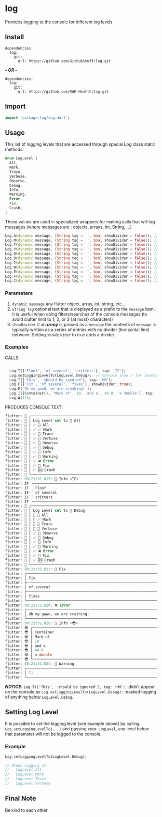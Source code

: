 # log

Provides logging to the console for different log levels

## Install

```text
dependencies:
  log:
    git:
      url: https://github.com/GitHubStuff/log.git
```

***- OR -***

```text
dependencies:
  log:
    git:
      url: https://github.com/RAE-Health/log.git
```

## Import

```dart
import 'package:log/log.dart';
```

## Usage

This list of logging levels that are accessed through special Log class static methods:

```dart
enum LogLevel {
  All,
  Mark,
  Trace,
  Verbose,
  Observe,
  Debug,
  Info,
  Warning,
  Error,
  Fix,
  Crash,
}
```

These values are used in specialized wrappers for making calls that will log messages (where messages are : objects, arrays, int, String, ...)

```dart
Log.A(dynamic message, {String tag = '', bool showDivider = false}); // All
Log.M(dynamic message, {String tag = '', bool showDivider = false}); // Mark
Log.T(dynamic message, {String tag = '', bool showDivider = false}); // Trace
Log.V(dynamic message, {String tag = '', bool showDivider = false}); // Verbose
Log.O(dynamic message, {String tag = '', bool showDivider = false}); // Observe
Log.D(dynamic message, {String tag = '', bool showDivider = false}); // Debug
Log.I(dynamic message, {String tag = '', bool showDivider = false}); // Info
Log.W(dynamic message, {String tag = '', bool showDivider = false}); // Warning
Log.E(dynamic message, {String tag = '', bool showDivider = false}); // Error
Log.F(dynamic message, {String tag = '', bool showDivider = false}); // Fix
Log.C(dynamic message, {String tag = '', bool showDivider = false}); // Crash {will throw flutter error}
```

### Parameters

1) ```dynamic message``` any flutter object, array, int, string, etc...
2) ```String tag``` optional text that is displayed as a prefix to the ```message``` item. It is useful when doing filters/searches of the console messages (to avoid clutter limit to 1, 2, or 3 {at most} characters)
3) ```showDivider``` if an ***array*** is passed as a ```message``` the contents of ```message``` is typically written as a series of entries with no divider (horizontal line) between. Setting ```showDivider``` to true adds a divider.

### Examples

CALLS:

```dart

  Log.I(['Floof', 'of several', 'critters'], tag: 'IF');
  Log.setLoggingLevelTo(LogLevel.Debug);  // Console show ✅ for levels logged, 🚫 for levels not logged
  Log.T(['This', 'should be ignored'], tag: 'HM');
  Log.F(['Fix', 'of several', 'fixes'], showDivider: true);
  Log.E('Oh my gawd, we are crashing!');
  Log.I([Container(), 'Mark of', 10, 'and a', 44.0, 'a double'], tag: '😎');
  Log.W(11);
```

PRODUCES CONSOLE TEXT:

```dart
flutter: 🔴 ┌─────────────────────────────────────────────────────────────────────────────────
flutter: 🔴 │ Log Level set to 🔗 All
flutter: 🔴 │ ✅ 🔗 All
flutter: 🔴 │ ✅ ✅ Mark
flutter: 🔴 │ ✅ 🧭 Trace
flutter: 🔴 │ ✅ 📣 Verbose
flutter: 🔴 │ ✅ 👀 Observe
flutter: 🔴 │ ✅ 🐞 Debug
flutter: 🔴 │ ✅ 📝 Info
flutter: 🔴 │ ✅ 🚸 Warning
flutter: 🔴 │ ✅ ❌ Error
flutter: 🔴 │ ✅ 🚧 Fix
flutter: 🔴 │ ✅ 🆘 Crash
flutter: 🔴 └─────────────────────────────────────────────────────────────────────────────────
flutter: 00:21:31.815: 📝 Info <IF>
flutter: IF ┌─────────────────────────────────────────────────────────────────────────────────
flutter: IF │ Floof
flutter: IF │ of several
flutter: IF │ critters
flutter: IF └─────────────────────────────────────────────────────────────────────────────────
flutter: 🔴 ┌─────────────────────────────────────────────────────────────────────────────────
flutter: 🔴 │ Log Level set to 🐞 Debug
flutter: 🔴 │ 🚫 🔗 All
flutter: 🔴 │ 🚫 ✅ Mark
flutter: 🔴 │ 🚫 🧭 Trace
flutter: 🔴 │ 🚫 📣 Verbose
flutter: 🔴 │ ✅ 👀 Observe
flutter: 🔴 │ ✅ 🐞 Debug
flutter: 🔴 │ ✅ 📝 Info
flutter: 🔴 │ ✅ 🚸 Warning
flutter: 🔴 │ ✅ ❌ Error
flutter: 🔴 │ ✅ 🚧 Fix
flutter: 🔴 │ ✅ 🆘 Crash
flutter: 🔴 └─────────────────────────────────────────────────────────────────────────────────
flutter: 00:21:31.823: 🚧 Fix
flutter: ┌─────────────────────────────────────────────────────────────────────────────────────────
flutter: │ Fix
flutter: ├┄┄┄┄┄┄┄┄┄┄┄┄┄┄┄┄┄┄┄┄┄┄┄┄┄┄┄┄┄┄┄┄┄┄┄┄┄┄┄┄┄┄┄┄┄┄┄┄┄┄┄┄┄┄┄┄┄┄┄┄┄┄┄┄┄┄┄┄┄┄┄┄┄┄┄┄┄┄┄┄┄┄┄┄┄┄┄┄┄
flutter: │ of several
flutter: ├┄┄┄┄┄┄┄┄┄┄┄┄┄┄┄┄┄┄┄┄┄┄┄┄┄┄┄┄┄┄┄┄┄┄┄┄┄┄┄┄┄┄┄┄┄┄┄┄┄┄┄┄┄┄┄┄┄┄┄┄┄┄┄┄┄┄┄┄┄┄┄┄┄┄┄┄┄┄┄┄┄┄┄┄┄┄┄┄┄
flutter: │ fixes
flutter: └─────────────────────────────────────────────────────────────────────────────────────────
flutter: 00:21:31.824: ❌ Error
flutter: ┌─────────────────────────────────────────────────────────────────────────────────────────
flutter: │ Oh my gawd, we are crashing!
flutter: └─────────────────────────────────────────────────────────────────────────────────────────
flutter: 00:21:31.826: 📝 Info <😎>
flutter: 😎 ┌──────────────────────────────────────────────────────────────────────────────────────
flutter: 😎 │ Container
flutter: 😎 │ Mark of
flutter: 😎 │ 10
flutter: 😎 │ and a
flutter: 😎 │ 44.0
flutter: 😎 │ a double
flutter: 😎 └─────────────────────────────────────────────────────────────────────────────────────────────
flutter: 00:21:31.835: 🚸 Warning
flutter: ┌────────────────────────────────────────────────────────────────────────────────────────────────
flutter: │ 11
flutter: └────────────────────────────────────────────────────────────────────────────────────────────────
```

***NOTICE:*** ```Log.T(['This', 'should be ignored'], tag: 'HM');``` didn't appear on the console as ```Log.setLoggingLevelTo(LogLevel.Debug);``` masked logging of anything below ```LogLevel.Debug```.

## Setting Log Level

It is possible to set the logging level {see example above} by calling ```Log.setLoggingLevelTo(...)``` and passing ```enum LogLevel```, any level below that parameter will not be logged to the console.

### Example

```dart
Log.setLoggingLevelTo(LogLevel.Debug);

// Stops logging of:
//   LogLevel.All
//   LogLevel.Mark
//   LogLevel.Trace
//   LogLevel.Verbose
```

## Final Note

Be kind to each other
